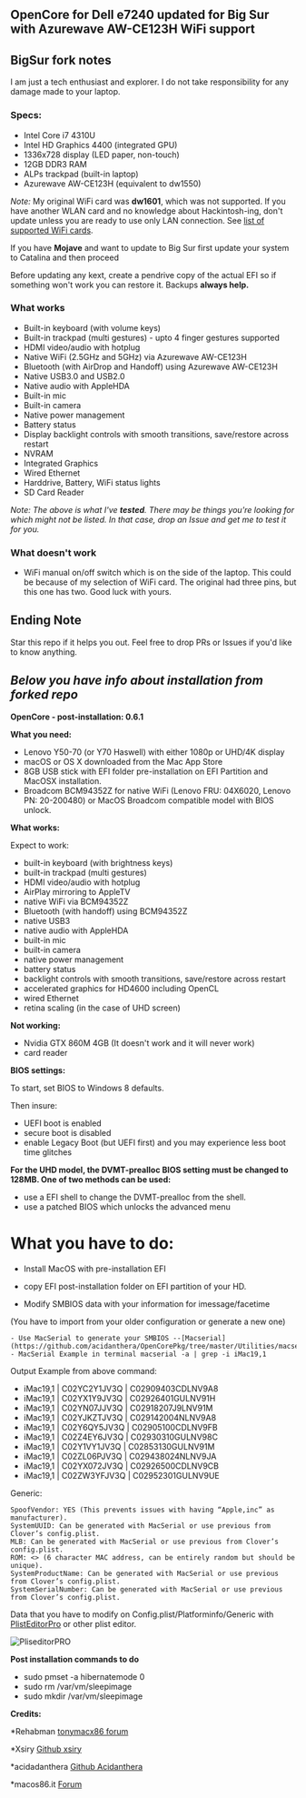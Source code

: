 ## OpenCore for Dell e7240 updated for Big Sur with Azurewave AW-CE123H WiFi support

## BigSur fork notes

I am just a tech enthusiast and explorer. 
I do not take responsibility for any damage made to your laptop.

### Specs:
  - Intel Core i7 4310U
  - Intel HD Graphics 4400 (integrated GPU)
  - 1336x728 display (LED paper, non-touch)
  - 12GB DDR3 RAM
  - ALPs trackpad (built-in laptop)
  - Azurewave AW-CE123H (equivalent to dw1550)

  *Note:* My original WiFi card was **dw1601**, which was not supported. If you have another WLAN card and no knowledge about Hackintosh-ing, don't update unless you are ready to use only LAN connection. See [list of supported WiFi cards](https://osxlatitude.com/forums/topic/11138-inventory-of-supportedunsupported-wireless-cards-2-sierra-big-sur/).
 
 If you have **Mojave** and want to update to Big Sur first update your system to
 Catalina and then proceed
 
 Before updating any kext, create a pendrive copy of the actual EFI so if something won't
 work you can restore it. Backups **always help.**
 
### What works 
 - Built-in keyboard (with volume keys)
 - Built-in trackpad (multi gestures) - upto 4 finger gestures supported
 - HDMI video/audio with hotplug
 - Native WiFi (2.5GHz and 5GHz) via Azurewave AW-CE123H
 - Bluetooth (with AirDrop and Handoff) using Azurewave AW-CE123H
 - Native USB3.0 and USB2.0
 - Native audio with AppleHDA
 - Built-in mic
 - Built-in camera
 - Native power management
 - Battery status
 - Display backlight controls with smooth transitions, save/restore across restart
 - NVRAM
 - Integrated Graphics
 - Wired Ethernet
 - Harddrive, Battery, WiFi status lights
 - SD Card Reader
 
 _Note: The above is what I've **tested**. There may be things you're looking for which might not be listed. In that case, drop an Issue and get me to test it for you._ 

### What **doesn't** work
 - WiFi manual on/off switch which is on the side of the laptop. This could be because of my selection of WiFi card. The original had three pins, but this one has two. Good luck with yours.
 
 
## Ending Note
Star this repo if it helps you out. Feel free to drop PRs or Issues if you'd like to know anything.

## ***Below you have info about installation from forked repo***

**OpenCore - post-installation: 0.6.1**





**What you need:**

- Lenovo Y50-70 (or Y70 Haswell) with either 1080p or UHD/4K display
- macOS or OS X downloaded from the Mac App Store
- 8GB USB stick with EFI folder pre-installation on EFI Partition and MacOSX installation.
- Broadcom BCM94352Z for native WiFi (Lenovo FRU: 04X6020, Lenovo PN: 20-200480) or MacOS Broadcom compatible model with BIOS unlock.

**What works:**

Expect to work:
- built-in keyboard (with brightness keys)
- built-in trackpad (multi gestures)
- HDMI video/audio with hotplug
- AirPlay mirroring to AppleTV
- native WiFi via BCM94352Z
- Bluetooth (with handoff) using BCM94352Z
- native USB3
- native audio with AppleHDA
- built-in mic
- built-in camera
- native power management
- battery status
- backlight controls with smooth transitions, save/restore across restart
- accelerated graphics for HD4600 including OpenCL
- wired Ethernet
- retina scaling (in the case of UHD screen)

**Not working:**

- Nvidia GTX 860M 4GB (It doesn't work and it will never work)
- card reader 


**BIOS settings:**

To start, set BIOS to Windows 8 defaults.

Then insure:
- UEFI boot is enabled
- secure boot is disabled
- enable Legacy Boot (but UEFI first) and you may experience less boot time glitches

**For the UHD model, the DVMT-prealloc BIOS setting must be changed to 128MB. One of two methods can be used:**
- use a EFI shell to change the DVMT-prealloc from the shell.
- use a patched BIOS which unlocks the advanced menu

# What you have to do:
 
- Install MacOS with pre-installation EFI

- copy EFI post-installation folder on EFI partition of your HD.

- Modify SMBIOS data with your information for imessage/facetime

(You have to import from your older configuration or generate a new one)
  
    - Use MacSerial to generate your SMBIOS --[Macserial](https://github.com/acidanthera/OpenCorePkg/tree/master/Utilities/macserial)
    - MacSerial Example in terminal macserial -a | grep -i iMac19,1

Output Example from above command:

- iMac19,1 | C02YC2Y1JV3Q | C02909403CDLNV9A8 
- iMac19,1 | C02YX1Y9JV3Q | C02926401GULNV91H
- iMac19,1 | C02YN07JJV3Q | C02918207J9LNV91M
- iMac19,1 | C02YJKZTJV3Q | C029142004NLNV9A8
- iMac19,1 | C02Y6QY5JV3Q | C02905100CDLNV9FB
- iMac19,1 | C02Z4EY6JV3Q | C02930310GULNV98C
- iMac19,1 | C02Y1VY1JV3Q | C02853130GULNV91M
- iMac19,1 | C02ZL06PJV3Q | C029438024NLNV9JA
- iMac19,1 | C02YX072JV3Q | C02926500CDLNV9CB
- iMac19,1 | C02ZW3YFJV3Q | C02952301GULNV9UE


Generic:

    SpoofVendor: YES (This prevents issues with having “Apple,inc” as manufacturer).
    SystemUUID: Can be generated with MacSerial or use previous from Clover’s config.plist.
    MLB: Can be generated with MacSerial or use previous from Clover’s config.plist.
    ROM: <> (6 character MAC address, can be entirely random but should be unique).
    SystemProductName: Can be generated with MacSerial or use previous from Clover’s config.plist.
    SystemSerialNumber: Can be generated with MacSerial or use previous from Clover’s config.plist.
    

  
Data that you have to modify on Config.plist/Platforminfo/Generic with [PlistEditorPro](https://www.fatcatsoftware.com/plisteditpro/) or other plist editor.
  
  ![PliseditorPRO](https://raw.githubusercontent.com/SaxMachine/Lenovo-Y50-70-OpenCore/master/1.png)
  
  
**Post installation commands to do**

- sudo pmset -a hibernatemode 0
- sudo rm /var/vm/sleepimage
- sudo mkdir /var/vm/sleepimage

**Credits:**

*Rehabman
[tonymacx86 forum](https://www.tonymacx86.com/threads/guide-lenovo-y50-uhd-or-1080p-using-clover-uefi.261723/)


*Xsiry
[Github xsiry](https://github.com/xsiry/Lenovo-Y50-Hackintosh-OC/)

*acidadanthera
[Github Acidanthera](https://github.com/acidanthera/OpenCorePkg)

*macos86.it
[Forum](https://www.macos86.it)
